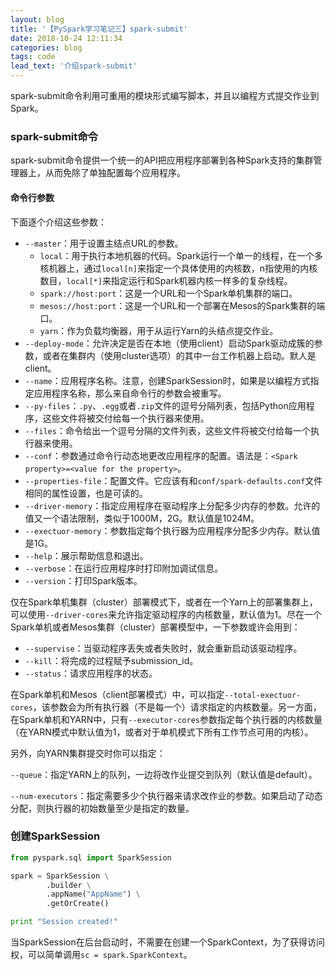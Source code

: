 ```yaml
---
layout: blog
title: '【PySpark学习笔记三】spark-submit'
date: 2018-10-24 12:11:34
categories: blog
tags: code
lead_text: '介绍spark-submit'
---
```


spark-submit命令利用可重用的模块形式编写脚本，并且以编程方式提交作业到Spark。

### spark-submit命令

spark-submit命令提供一个统一的API把应用程序部署到各种Spark支持的集群管理器上，从而免除了单独配置每个应用程序。

#### 命令行参数

下面逐个介绍这些参数：

- `--master`：用于设置主结点URL的参数。
  - `local`：用于执行本地机器的代码。Spark运行一个单一的线程，在一个多核机器上，通过`local[n]`来指定一个具体使用的内核数，n指使用的内核数目，`local[*]`来指定运行和Spark机器内核一样多的复杂线程。
  - `spark://host:port`：这是一个URL和一个Spark单机集群的端口。
  - `mesos://host:port`：这是一个URL和一个部署在Mesos的Spark集群的端口。
  - `yarn`：作为负载均衡器，用于从运行Yarn的头结点提交作业。
- `--deploy-mode`：允许决定是否在本地（使用client）启动Spark驱动成簇的参数，或者在集群内（使用cluster选项）的其中一台工作机器上启动。默人是client。
- `--name`：应用程序名称。注意，创建SparkSession时，如果是以编程方式指定应用程序名称，那么来自命令行的参数会被重写。
- `--py-files`：`.py`、`.egg`或者`.zip`文件的逗号分隔列表，包括Python应用程序，这些文件将被交付给每一个执行器来使用。
- `--files`：命令给出一个逗号分隔的文件列表，这些文件将被交付给每一个执行器来使用。
- `--conf`：参数通过命令行动态地更改应用程序的配置。语法是：`<Spark property>=<value for the property>`。
- `--properties-file`：配置文件。它应该有和`conf/spark-defaults.conf`文件相同的属性设置，也是可读的。
- `--driver-memory`：指定应用程序在驱动程序上分配多少内存的参数。允许的值又一个语法限制，类似于1000M，2G。默认值是1024M。
- `--exectuor-memory`：参数指定每个执行器为应用程序分配多少内存。默认值是1G。
- `--help`：展示帮助信息和退出。
- `--verbose`：在运行应用程序时打印附加调试信息。
- `--version`：打印Spark版本。

仅在Spark单机集群（cluster）部署模式下，或者在一个Yarn上的部署集群上，可以使用`--driver-cores`来允许指定驱动程序的内核数量，默认值为1。尽在一个Spark单机或者Mesos集群（cluster）部署模型中，一下参数或许会用到：

- `--supervise`：当驱动程序丢失或者失败时，就会重新启动该驱动程序。
- `--kill`：将完成的过程赋予submission_id。
- `--status`：请求应用程序的状态。

在Spark单机和Mesos（client部署模式）中，可以指定`--total-exectuor-cores`，该参数会为所有执行器（不是每一个）请求指定的内核数量。另一方面，在Spark单机和YARN中，只有`--executor-cores`参数指定每个执行器的内核数量（在YARN模式中默认值为1，或者对于单机模式下所有工作节点可用的内核）。

另外，向YARN集群提交时你可以指定：

`--queue`：指定YARN上的队列，一边将改作业提交到队列（默认值是default）。

`--num-executors`：指定需要多少个执行器来请求改作业的参数。如果启动了动态分配，则执行器的初始数量至少是指定的数量。

### 创建SparkSession

``` python
from pyspark.sql import SparkSession

spark = SparkSession \
		.builder \
    	.appName("AppName") \
        .getOrCreate()

print "Session created!"
```

当SparkSession在后台启动时，不需要在创建一个SparkContext，为了获得访问权，可以简单调用`sc = spark.SparkContext`。





